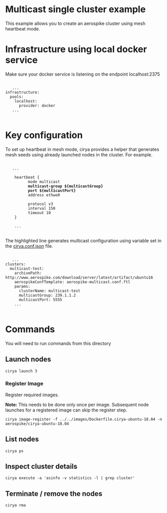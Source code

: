 # Multicast single cluster example
This example allows you to create an aerospike cluster using mesh heartbeat mode.

# Infrastructure using local docker service
Make sure your docker service is listening on the endpoint localhost:2375
<pre>
<code>
   ...
infrastructure:
  pools:
    localhost:
      provider: docker
   ...
</code>
</pre>

# Key configuration
To set up heartbeat in mesh mode, cirya provides a helper that generates mesh seeds using already launched nodes in the cluster.
For example.
<pre>
<code>
   ...

    heartbeat {
          mode multicast
          <b>multicast-group ${multicastGroup}</b>
          <b>port ${multicastPort}</b>
          address ethwe0

          protocol v3
          interval 150
          timeout 10
    }

    ...
</code>
</pre>

The highlighted line generates multicast configuration using variable set in the [cirya.conf.json](cirya.conf.json) file.
<pre>
<code>
   ...
clusters:
  multicast-test:
    archivePath: http://www.aerospike.com/download/server/latest/artifact/ubuntu16
    aerospikeConfTemplate: aerospike-multicast.conf.ftl
    params:
      clusterName: multicast-test
      multicastGroup: 239.1.1.2
      multicastPort: 5555
    ...
</code>
</pre>

# Commands
You will need to run commands from this directory

## Launch nodes
```
cirya launch 3
```
### Register Image
Register required images.

**Note:** This needs to be done only once per image. Subsequent node launches for a registered image can skip the register step.
```
cirya image-register -f ../../images/Dockerfile.cirya-ubuntu-18.04 -n aerospike/cirya-ubuntu-18.04
```

## List nodes
```
cirya ps
```

## Inspect cluster details
```
cirya execute -a 'asinfo -v statistics -l | grep cluster'
```

## Terminate / remove the nodes
```
cirya rma
```
